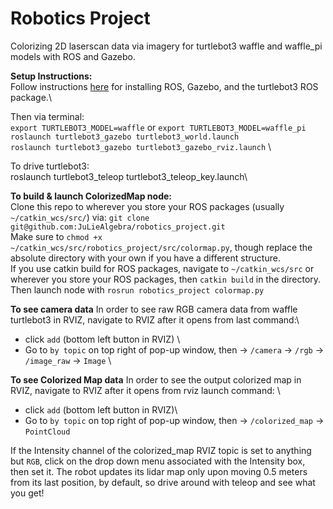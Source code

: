 # Robotics Project

Colorizing 2D laserscan data via imagery for turtlebot3 waffle and waffle_pi models with ROS and Gazebo.

**Setup Instructions:**\
Follow instructions [here](https://emanual.robotis.com/docs/en/platform/turtlebot3/quick-start/) for installing ROS, Gazebo, and the turtlebot3 ROS package.\

Then via terminal: \
`export TURTLEBOT3_MODEL=waffle`  or `export TURTLEBOT3_MODEL=waffle_pi`\
`roslaunch turtlebot3_gazebo turtlebot3_world.launch` \
`roslaunch turtlebot3_gazebo turtlebot3_gazebo_rviz.launch` \

To drive turtlebot3:\
roslaunch turtlebot3_teleop turtlebot3_teleop_key.launch\

**To build & launch ColorizedMap node:**\
Clone this repo to wherever you store your ROS packages (usually `~/catkin_wcs/src/`) via: `git clone git@github.com:JuLieAlgebra/robotics_project.git`\
Make sure to `chmod +x ~/catkin_wcs/src/robotics_project/src/colormap.py`, though replace the absolute directory with your own if you have a different structure. \
If you use catkin build for ROS packages, navigate to `~/catkin_wcs/src` or wherever you store your ROS packages, then `catkin build` in the directory. \
Then launch node with `rosrun robotics_project colormap.py` 

**To see camera data**
In order to see raw RGB camera data from waffle turtlebot3 in RVIZ, navigate to RVIZ after it opens from last command:\
- click `add` (bottom left button in RVIZ) \
- Go to `by topic` on top right of pop-up window, then
-> `/camera` -> `/rgb` -> `/image_raw` -> `Image` \

**To see Colorized Map data**
In order to see the output colorized map in RVIZ, navigate to RVIZ after it opens from rviz launch command: \
- click `add` (bottom left button in RVIZ)\
- Go to `by topic` on top right of pop-up window, then
-> `/colorized_map` -> `PointCloud`

If the Intensity channel of the colorized_map RVIZ topic is set to anything but `RGB`, click on the drop down menu associated with the Intensity box, then set it. The robot updates its lidar map only upon moving 0.5 meters from its last position, by default, so drive around with teleop and see what you get!